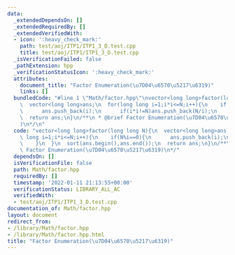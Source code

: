 ```yaml
---
data:
  _extendedDependsOn: []
  _extendedRequiredBy: []
  _extendedVerifiedWith:
  - icon: ':heavy_check_mark:'
    path: test/aoj/ITP1/ITP1_3_D.test.cpp
    title: test/aoj/ITP1/ITP1_3_D.test.cpp
  _isVerificationFailed: false
  _pathExtension: hpp
  _verificationStatusIcon: ':heavy_check_mark:'
  attributes:
    document_title: "Factor Enumeration(\u7D04\u6570\u5217\u6319)"
    links: []
  bundledCode: "#line 1 \"Math/factor.hpp\"\nvector<long long>factor(long long N){\n\
    \  vector<long long>ans;\n  for(long long i=1;i*i<=N;i++){\n    if(N%i==0){\n\
    \      ans.push_back(i);\n      if(i*i!=N)ans.push_back(N/i);\n    }\n  }\n  sort(ans.begin(),ans.end());\n\
    \  return ans;\n}\n/**\n * @brief Factor Enumeration(\u7D04\u6570\u5217\u6319\
    )\n*/\n"
  code: "vector<long long>factor(long long N){\n  vector<long long>ans;\n  for(long\
    \ long i=1;i*i<=N;i++){\n    if(N%i==0){\n      ans.push_back(i);\n      if(i*i!=N)ans.push_back(N/i);\n\
    \    }\n  }\n  sort(ans.begin(),ans.end());\n  return ans;\n}\n/**\n * @brief\
    \ Factor Enumeration(\u7D04\u6570\u5217\u6319)\n*/"
  dependsOn: []
  isVerificationFile: false
  path: Math/factor.hpp
  requiredBy: []
  timestamp: '2022-01-11 21:13:55+00:00'
  verificationStatus: LIBRARY_ALL_AC
  verifiedWith:
  - test/aoj/ITP1/ITP1_3_D.test.cpp
documentation_of: Math/factor.hpp
layout: document
redirect_from:
- /library/Math/factor.hpp
- /library/Math/factor.hpp.html
title: "Factor Enumeration(\u7D04\u6570\u5217\u6319)"
---
```

